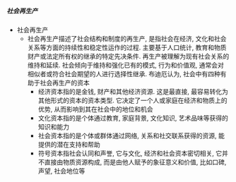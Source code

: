 ##### 社会再生产
- 社会再生产
	- 社会再生产描述了社会结构和制度的再生产, 是指社会在经济, 文化和社会关系等方面的持续性和稳定性运作的过程. 主要基于人口统计, 教育和物质财产或法定所有权的继承的特定先决条件. 再生产被理解为现有社会关系的维持和延续. 社会倾向于维持和强化已有的模式, 行为和价值观, 通常会对相似者或符合社会期望的人进行选择性继承. 布迪厄认为, 社会中有四种有助于社会再生产的资本
		- 经济资本指的是金钱, 财产和其他经济资源. 这是最直接, 最容易转化为其他形式的资本的资本类型. 它决定了一个人或家庭在经济和物质上的优势, 从而影响到其在社会中的地位和机会
		- 文化资本指的是个体通过教育, 家庭背景, 文化知识, 艺术品味等获得的知识和能力
		- 社会资本指的是个体或群体通过网络, 关系和社交联系获得的资源, 能提供的潜在支持和帮助
		- 符号资本指社会认同和声誉, 它与文化, 经济和社会资本密切相关, 它并不直接由物质资源构成, 而是由他人赋予的象征意义和价值, 比如口碑, 声望, 社会地位等





